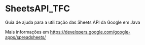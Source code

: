 # SheetsAPI_TFC
Guia de ajuda para a utilização das Sheets API da Google em Java

Mais informações em
https://developers.google.com/google-apps/spreadsheets/
